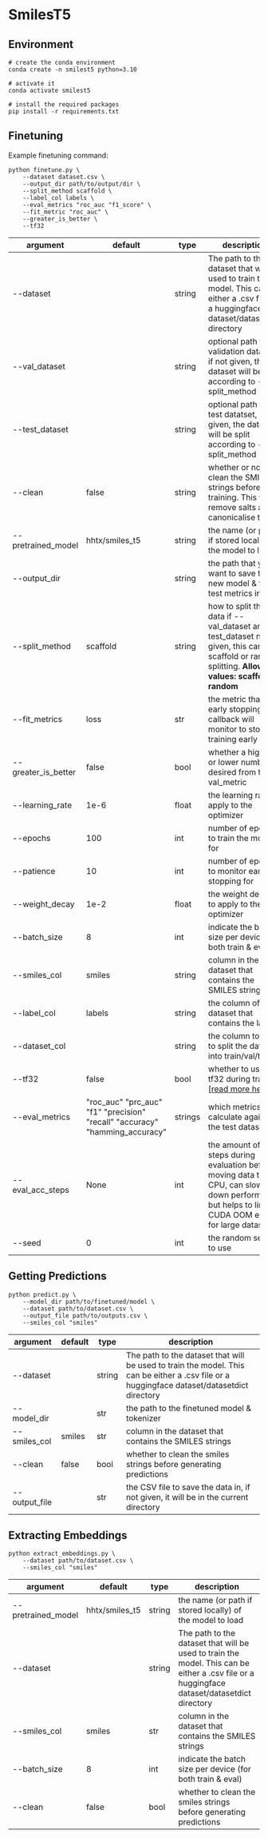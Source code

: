 # SmilesT5

## Environment

```
# create the conda environment
conda create -n smilest5 python=3.10

# activate it
conda activate smilest5

# install the required packages
pip install -r requirements.txt
```

## Finetuning
Example finetuning command:

``` 
python finetune.py \
    --dataset dataset.csv \
    --output_dir path/to/output/dir \
    --split_method scaffold \
    --label_col labels \
    --eval_metrics "roc_auc "f1_score" \
    --fit_metric "roc_auc" \
    --greater_is_better \
    --tf32
```

| argument | default | type | description |
|----------|---------|------|-------------|
| --dataset |  | string | The path to the dataset that will be used to train the model. This can be either a .csv file or a huggingface dataset/datasetdict directory |
| --val_dataset |  | string |  optional path to the validation datatset, if not given, the dataset will be split according to --split_method |
| --test_dataset |  | string |  optional path to the test datatset, if not given, the dataset will be split according to --split_method |
| --clean | false | string | whether or not to clean the SMILES strings before training. This will remove salts and canonicalise them. |
| --pretrained_model | hhtx/smiles_t5 | string |  the name (or path if stored locally) of the model to load |
| --output_dir |  | string |  the path that you want to save the new model & final test metrics in |
| --split_method | scaffold | string |  how to split the data if --val_dataset and --test_dataset not given, this can be scaffold or random splitting. **Allowed values: scaffold, random** |
| --fit_metrics | loss | str | the metric that the early stopping callback will monitor to stop training early |
| --greater_is_better | false | bool | whether a higher or lower number is desired from the val_metric |
| --learning_rate | 1e-6 | float |  the learning rate to apply to the optimizer |
| --epochs | 100 | int |  number of epochs to train the model for |
| --patience | 10 | int |  number of epochs to monitor early stopping for |
| --weight_decay | 1e-2 | float |  the weight decay to apply to the optimizer |
| --batch_size | 8 | int |  indicate the batch size per device (for both train & eval) |
| --smiles_col | smiles | string |  column in the dataset that contains the SMILES strings |
| --label_col | labels | string |  the column of the dataset that contains the labels |
| --dataset_col | | string |  the column to use to split the dataset into train/val/test |
| --tf32 | false | bool |  whether to use tf32 during training [[read more here](https://huggingface.co/docs/transformers/v4.41.3/en/perf_train_gpu_one#tf32)] |
| --eval_metrics | "roc_auc" "prc_auc" "f1" "precision" "recall" "accuracy" "hamming_accuracy" | strings | which metrics to calculate against the test dataset |
| --eval_acc_steps | None | int |  the amount of steps during evaluation before moving data to the CPU, can slow down performance but helps to limit CUDA OOM errors for large datasets |
| --seed | 0 | int |  the random seed to use |


## Getting Predictions

``` 
python predict.py \
    --model_dir path/to/finetuned/model \
    --dataset path/to/dataset.csv \
    --output_file path/to/outputs.csv \
    --smiles_col "smiles"
```

| argument | default | type | description |
|----------|---------|------|-------------|
| --dataset |  | string | The path to the dataset that will be used to train the model. This can be either a .csv file or a huggingface dataset/datasetdict directory |
| --model_dir | | str | the path to the finetuned model & tokenizer |
| --smiles_col | smiles | str | column in the dataset that contains the SMILES strings |
| --clean | false | bool | whether to clean the smiles strings before generating predictions |
| --output_file |  | str | the CSV file to save the data in, if not given, it will be in the current directory |

## Extracting Embeddings

``` 
python extract_embeddings.py \
    --dataset path/to/dataset.csv \
    --smiles_col "smiles"
```

| argument | default | type | description |
|----------|---------|------|-------------|
| --pretrained_model | hhtx/smiles_t5 | string |  the name (or path if stored locally) of the model to load |
| --dataset |  | string | The path to the dataset that will be used to train the model. This can be either a .csv file or a huggingface dataset/datasetdict directory |
| --smiles_col | smiles | str | column in the dataset that contains the SMILES strings |
| --batch_size | 8 | int |  indicate the batch size per device (for both train & eval) |
| --clean | false | bool | whether to clean the smiles strings before generating predictions |

